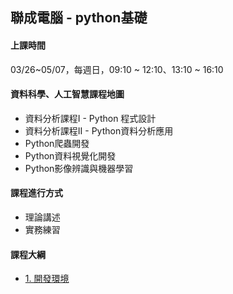 ## 聯成電腦 - python基礎

#### 上課時間

03/26~05/07，每週日，09:10 ~ 12:10、13:10 ~ 16:10

#### 資料科學、人工智慧課程地圖

- 資料分析課程I - Python 程式設計
- 資料分析課程II - Python資料分析應用
- Python爬蟲開發
- Python資料視覺化開發
- Python影像辨識與機器學習

#### 課程進行方式

- 理論講述
- 實務練習

#### 課程大綱

- [1. 開發環境](https://mirdex.github.io/pythonI_20220325/1.%20environment.slides.html)
